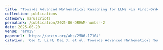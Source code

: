 ```yaml
---
title: "Towards Advanced Mathematical Reasoning for LLMs via First-Order Logic Theorem Proving"
collection: publications
category: manuscripts
permalink: /publication/2025-06-DREAM-number-2
date: 2025-06-20
venue: 'arXiv'
paperurl: 'https://arxiv.org/abs/2506.17104'
citation: 'Cao C, Li M, Dai J, et al. Towards Advanced Mathematical Reasoning for LLMs via First-Order Logic Theorem Proving[J]. arXiv preprint arXiv:2506.17104, 2025.'
---
```

